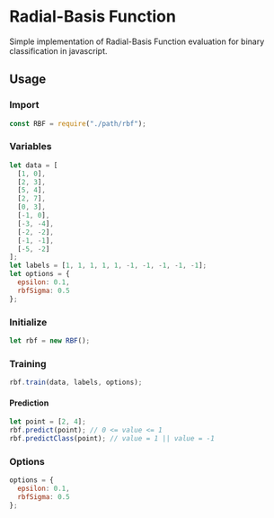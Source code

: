 # Radial-Basis Function

Simple implementation of Radial-Basis Function evaluation for binary classification in javascript.

## Usage

### Import

```javascript
const RBF = require("./path/rbf");
```

### Variables

```javascript
let data = [
  [1, 0],
  [2, 3],
  [5, 4],
  [2, 7],
  [0, 3],
  [-1, 0],
  [-3, -4],
  [-2, -2],
  [-1, -1],
  [-5, -2]
];
let labels = [1, 1, 1, 1, 1, -1, -1, -1, -1, -1];
let options = {
  epsilon: 0.1,
  rbfSigma: 0.5
};
```

### Initialize

```javascript
let rbf = new RBF();
```

### Training

```javascript
rbf.train(data, labels, options);
```

#### Prediction

```javascript
let point = [2, 4];
rbf.predict(point); // 0 <= value <= 1
rbf.predictClass(point); // value = 1 || value = -1
```

### Options

```javascript
options = {
  epsilon: 0.1,
  rbfSigma: 0.5
};
```
